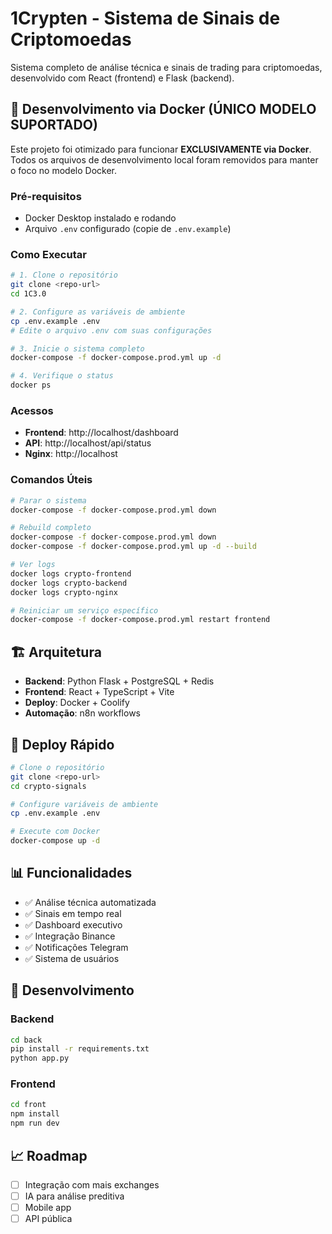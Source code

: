 # 1Crypten - Sistema de Sinais de Criptomoedas

Sistema completo de análise técnica e sinais de trading para criptomoedas, desenvolvido com React (frontend) e Flask (backend).

## 🐳 Desenvolvimento via Docker (ÚNICO MODELO SUPORTADO)

Este projeto foi otimizado para funcionar **EXCLUSIVAMENTE via Docker**. Todos os arquivos de desenvolvimento local foram removidos para manter o foco no modelo Docker.

### Pré-requisitos
- Docker Desktop instalado e rodando
- Arquivo `.env` configurado (copie de `.env.example`)

### Como Executar

```bash
# 1. Clone o repositório
git clone <repo-url>
cd 1C3.0

# 2. Configure as variáveis de ambiente
cp .env.example .env
# Edite o arquivo .env com suas configurações

# 3. Inicie o sistema completo
docker-compose -f docker-compose.prod.yml up -d

# 4. Verifique o status
docker ps
```

### Acessos
- **Frontend**: http://localhost/dashboard
- **API**: http://localhost/api/status
- **Nginx**: http://localhost

### Comandos Úteis

```bash
# Parar o sistema
docker-compose -f docker-compose.prod.yml down

# Rebuild completo
docker-compose -f docker-compose.prod.yml down
docker-compose -f docker-compose.prod.yml up -d --build

# Ver logs
docker logs crypto-frontend
docker logs crypto-backend
docker logs crypto-nginx

# Reiniciar um serviço específico
docker-compose -f docker-compose.prod.yml restart frontend
```

## 🏗️ Arquitetura

- **Backend**: Python Flask + PostgreSQL + Redis
- **Frontend**: React + TypeScript + Vite
- **Deploy**: Docker + Coolify
- **Automação**: n8n workflows

## 🚀 Deploy Rápido

```bash
# Clone o repositório
git clone <repo-url>
cd crypto-signals

# Configure variáveis de ambiente
cp .env.example .env

# Execute com Docker
docker-compose up -d
```

## 📊 Funcionalidades

- ✅ Análise técnica automatizada
- ✅ Sinais em tempo real
- ✅ Dashboard executivo
- ✅ Integração Binance
- ✅ Notificações Telegram
- ✅ Sistema de usuários

## 🔧 Desenvolvimento

### Backend
```bash
cd back
pip install -r requirements.txt
python app.py
```

### Frontend
```bash
cd front
npm install
npm run dev
```

## 📈 Roadmap

- [ ] Integração com mais exchanges
- [ ] IA para análise preditiva
- [ ] Mobile app
- [ ] API pública